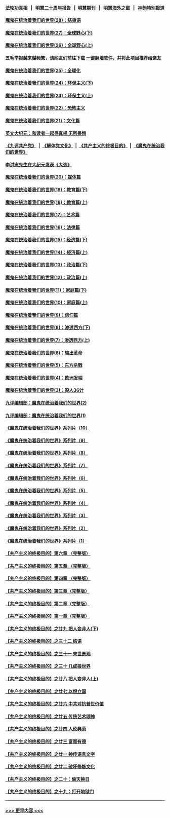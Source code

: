 #### [法轮功真相](https://github.com/gfw-breaker/truth/blob/master/README.md?t=0) &nbsp;&nbsp;|&nbsp;&nbsp; [明慧二十周年报告](https://github.com/gfw-breaker/mh-reports/blob/master/README.md?t=0) &nbsp;&nbsp;|&nbsp;&nbsp;[明慧期刊](https://github.com/gfw-breaker/mh-qikan) &nbsp;&nbsp;|&nbsp;&nbsp; [明慧海外之窗](https://github.com/gfw-breaker/mh-news/blob/master/README.md?t=0) &nbsp;&nbsp;|&nbsp;&nbsp; [神韵特别报道](https://github.com/gfw-breaker/mh-news/blob/master/shenyun.md?t=0)
#### [魔鬼在统治着我们的世界(28)：结束语](../pages/nsc422/n10936246.md?t=06200652) 
#### [魔鬼在统治着我们的世界(27)：全球野心(下)](../pages/nsc422/n10928319.md?t=06200652) 
#### [魔鬼在统治着我们的世界(26)：全球野心(上)](../pages/nsc422/n10900318.md?t=06200652) 
#### 五毛举报越来越频繁，请网友们前往下载 [一键翻墙软件](https://github.com/gfw-breaker/ssr-accounts)，并将此项目推荐给亲友
#### [魔鬼在统治着我们的世界(25)：全球化](../pages/nsc422/n10788205.md?t=06200652) 
#### [魔鬼在统治着我们的世界(24)：环保主义(下)](../pages/nsc422/n10695307.md?t=06200652) 
#### [魔鬼在统治着我们的世界(23)：环保主义(上)](../pages/nsc422/n10688613.md?t=06200652) 
#### [魔鬼在统治着我们的世界(22)：恐怖主义](../pages/nsc422/n10614727.md?t=06200652) 
#### [魔鬼在统治着我们的世界(21)：文化篇](../pages/nsc422/n10597706.md?t=06200652) 
#### [英文大纪元：和读者一起寻真相 无所畏惧](../pages/nsc422/n12542027.md?t=06200652) 
#### [《九评共产党》](https://github.com/begood0513/9ping.md/blob/master/README.md) &nbsp;|&nbsp; [《解体党文化》](../../../../jtdwh.md/blob/master/README.md)  &nbsp;|&nbsp; [《共产主义的终极目的》](../../../../gczydzjmd.md/blob/master/README.md) &nbsp;|&nbsp; [《魔鬼在统治我们的世界》](../../../../mgztzwmdsj.md/blob/master/README.md) 
#### [李洪志先生在大纪元发表《大选》](../pages/nsc422/n12534746.md?t=06200652) 
#### [魔鬼在统治着我们的世界(20)：媒体篇](../pages/nsc422/n10586579.md?t=06200652) 
#### [魔鬼在统治着我们的世界(19)：教育篇(下)](../pages/nsc422/n10564808.md?t=06200652) 
#### [魔鬼在统治着我们的世界(18)：教育篇(上)](../pages/nsc422/n10526970.md?t=06200652) 
#### [魔鬼在统治着我们的世界(17)：艺术篇](../pages/nsc422/n10499093.md?t=06200652) 
#### [魔鬼在统治着我们的世界(16)：法律篇](../pages/nsc422/n10485969.md?t=06200652) 
#### [魔鬼在统治着我们的世界(15)：经济篇(下)](../pages/nsc422/n10469975.md?t=06200652) 
#### [魔鬼在统治着我们的世界(14)：经济篇(上)](../pages/nsc422/n10457370.md?t=06200652) 
#### [魔鬼在统治着我们的世界(13)：政治篇(下)](../pages/nsc422/n10448270.md?t=06200652) 
#### [魔鬼在统治着我们的世界(12)：政治篇(上)](../pages/nsc422/n10444576.md?t=06200652) 
#### [魔鬼在统治着我们的世界(11)：家庭篇(下)](../pages/nsc422/n10440961.md?t=06200652) 
#### [魔鬼在统治着我们的世界(10)：家庭篇(上)](../pages/nsc422/n10435448.md?t=06200652) 
#### [魔鬼在统治着我们的世界(9)：信仰篇](../pages/nsc422/n10432159.md?t=06200652) 
#### [魔鬼在统治着我们的世界(8)：渗透西方(下)](../pages/nsc422/n10429603.md?t=06200652) 
#### [魔鬼在统治着我们的世界(7)：渗透西方(上)](../pages/nsc422/n10426013.md?t=06200652) 
#### [魔鬼在统治着我们的世界(6)：输出革命](../pages/nsc422/n10421536.md?t=06200652) 
#### [魔鬼在统治着我们的世界(5)：东方杀戮](../pages/nsc422/n10417707.md?t=06200652) 
#### [魔鬼在统治着我们的世界(4)：欧洲发端](../pages/nsc422/n10414890.md?t=06200652) 
#### [魔鬼在统治着我们的世界(3)：毁人36计](../pages/nsc422/n10411583.md?t=06200652) 
#### [九评编辑部：魔鬼在统治着我们的世界(2)](../pages/nsc422/n10410036.md?t=06200652) 
#### [九评编辑部：魔鬼在统治着我们的世界(1)](../pages/nsc422/n10406825.md?t=06200652) 
#### [《魔鬼在统治着我们的世界》系列片（10）](../pages/nsc422/n12292670.md?t=06200652) 
#### [《魔鬼在统治着我们的世界》系列片（9）](../pages/nsc422/n12290859.md?t=06200652) 
#### [《魔鬼在统治着我们的世界》系列片（8）](../pages/nsc422/n12287445.md?t=06200652) 
#### [《魔鬼在统治着我们的世界》系列片（7）](../pages/nsc422/n12283425.md?t=06200652) 
#### [《魔鬼在统治着我们的世界》系列片（6）](../pages/nsc422/n12282314.md?t=06200652) 
#### [《魔鬼在统治着我们的世界》系列片（5）](../pages/nsc422/n12281419.md?t=06200652) 
#### [《魔鬼在统治着我们的世界》系列片（4）](../pages/nsc422/n12274024.md?t=06200652) 
#### [《魔鬼在统治着我们的世界》系列片（3）](../pages/nsc422/n12271322.md?t=06200652) 
#### [《魔鬼在统治着我们的世界》系列片（2）](../pages/nsc422/n12269049.md?t=06200652) 
#### [《魔鬼在统治着我们的世界》系列片（1）](../pages/nsc422/n12267575.md?t=06200652) 
#### [【共产主义的终极目的】第六章 （完整版）](../pages/nsc422/n11428913.md?t=06200652) 
#### [【共产主义的终极目的】第五章 （完整版）](../pages/nsc422/n11428912.md?t=06200652) 
#### [【共产主义的终极目的】第四章 （完整版）](../pages/nsc422/n11428907.md?t=06200652) 
#### [【共产主义的终极目的】第三章（完整版）](../pages/nsc422/n11428848.md?t=06200652) 
#### [【共产主义的终极目的】第二章（完整版）](../pages/nsc422/n11428831.md?t=06200652) 
#### [【共产主义的终极目的】第一章（完整版）](../pages/nsc422/n11417651.md?t=06200652) 
#### [【共产主义的终极目的】之廿九 把人变非人(下)](../pages/nsc422/n11344140.md?t=06200652) 
#### [【共产主义的终极目的】之三十二 结语](../pages/nsc422/n11360535.md?t=06200652) 
#### [【共产主义的终极目的】之三十一 末世景观](../pages/nsc422/n11351129.md?t=06200652) 
#### [【共产主义的终极目的】之三十 几成狼世界](../pages/nsc422/n11348280.md?t=06200652) 
#### [【共产主义的终极目的】之廿八 把人变非人(上)](../pages/nsc422/n11340492.md?t=06200652) 
#### [【共产主义的终极目的】之廿七 以恨立国](../pages/nsc422/n11336944.md?t=06200652) 
#### [【共产主义的终极目的】之廿六 中共对抗普世价值](../pages/nsc422/n11324785.md?t=06200652) 
#### [【共产主义的终极目的】之廿五 传统艺术颂神](../pages/nsc422/n11296396.md?t=06200652) 
#### [【共产主义的终极目的】之廿四 人伦典范](../pages/nsc422/n11296397.md?t=06200652) 
#### [【共产主义的终极目的】之廿三 富而有德](../pages/nsc422/n11283598.md?t=06200652) 
#### [【共产主义的终极目的】之廿一 神传语言文字](../pages/nsc422/n11263265.md?t=06200652) 
#### [【共产主义的终极目的】之廿二 破坏修炼文化](../pages/nsc422/n11245728.md?t=06200652) 
#### [【共产主义的终极目的】之二十：偷天换日](../pages/nsc422/n11238846.md?t=06200652) 
#### [【共产主义的终极目的】之十九：打开地狱门](../pages/nsc422/n11206376.md?t=06200652) 

----
#### [ >>> 更早内容 <<< ](../indexes/nsc422-earlier.md)

